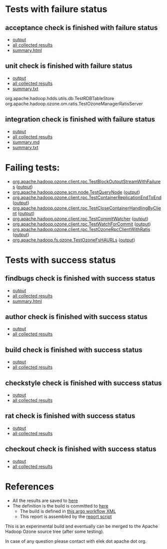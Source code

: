 # Tests with failure status

## acceptance check is finished with failure status

   * [output](https://raw.githubusercontent.com/elek/ozone-ci-q4/master/pr/pr-hdds-2227-gdpr-vz6hn/acceptance/output.log)
   * [all collected results](https://github.com/elek/ozone-ci-q4/tree/master/pr/pr-hdds-2227-gdpr-vz6hn/acceptance)
   * [summary.html](https://elek.github.io/ozone-ci-q4/pr/pr-hdds-2227-gdpr-vz6hn/acceptance/summary.html)


## unit check is finished with failure status

   * [output](https://raw.githubusercontent.com/elek/ozone-ci-q4/master/pr/pr-hdds-2227-gdpr-vz6hn/unit/output.log)
   * [all collected results](https://github.com/elek/ozone-ci-q4/tree/master/pr/pr-hdds-2227-gdpr-vz6hn/unit)
   * [summary.txt](https://github.com/elek/ozone-ci-q4/tree/master/pr/pr-hdds-2227-gdpr-vz6hn/unit/summary.txt)

org.apache.hadoop.hdds.utils.db.TestRDBTableStore
org.apache.hadoop.ozone.om.ratis.TestOzoneManagerRatisServer

## integration check is finished with failure status

   * [output](https://raw.githubusercontent.com/elek/ozone-ci-q4/master/pr/pr-hdds-2227-gdpr-vz6hn/integration/output.log)
   * [all collected results](https://github.com/elek/ozone-ci-q4/tree/master/pr/pr-hdds-2227-gdpr-vz6hn/integration)
   * [summary.md](https://github.com/elek/ozone-ci-q4/tree/master/pr/pr-hdds-2227-gdpr-vz6hn/integration/summary.md)
   * [summary.txt](https://github.com/elek/ozone-ci-q4/tree/master/pr/pr-hdds-2227-gdpr-vz6hn/integration/summary.txt)

# Failing tests: 

 * [org.apache.hadoop.ozone.client.rpc.TestBlockOutputStreamWithFailures](hadoop-ozone/integration-test/org.apache.hadoop.ozone.client.rpc.TestBlockOutputStreamWithFailures.txt) ([output](hadoop-ozone/integration-test/org.apache.hadoop.ozone.client.rpc.TestBlockOutputStreamWithFailures-output.txt))
 * [org.apache.hadoop.ozone.scm.node.TestQueryNode](hadoop-ozone/integration-test/org.apache.hadoop.ozone.scm.node.TestQueryNode.txt) ([output](hadoop-ozone/integration-test/org.apache.hadoop.ozone.scm.node.TestQueryNode-output.txt))
 * [org.apache.hadoop.ozone.client.rpc.TestContainerReplicationEndToEnd](hadoop-ozone/integration-test/org.apache.hadoop.ozone.client.rpc.TestContainerReplicationEndToEnd.txt) ([output](hadoop-ozone/integration-test/org.apache.hadoop.ozone.client.rpc.TestContainerReplicationEndToEnd-output.txt))
 * [org.apache.hadoop.ozone.client.rpc.TestCloseContainerHandlingByClient](hadoop-ozone/integration-test/org.apache.hadoop.ozone.client.rpc.TestCloseContainerHandlingByClient.txt) ([output](hadoop-ozone/integration-test/org.apache.hadoop.ozone.client.rpc.TestCloseContainerHandlingByClient-output.txt))
 * [org.apache.hadoop.ozone.client.rpc.TestCommitWatcher](hadoop-ozone/integration-test/org.apache.hadoop.ozone.client.rpc.TestCommitWatcher.txt) ([output](hadoop-ozone/integration-test/org.apache.hadoop.ozone.client.rpc.TestCommitWatcher-output.txt))
 * [org.apache.hadoop.ozone.client.rpc.TestWatchForCommit](hadoop-ozone/integration-test/org.apache.hadoop.ozone.client.rpc.TestWatchForCommit.txt) ([output](hadoop-ozone/integration-test/org.apache.hadoop.ozone.client.rpc.TestWatchForCommit-output.txt))
 * [org.apache.hadoop.ozone.client.rpc.TestOzoneRpcClientWithRatis](hadoop-ozone/integration-test/org.apache.hadoop.ozone.client.rpc.TestOzoneRpcClientWithRatis.txt) ([output](hadoop-ozone/integration-test/org.apache.hadoop.ozone.client.rpc.TestOzoneRpcClientWithRatis-output.txt))
 * [org.apache.hadoop.fs.ozone.TestOzoneFsHAURLs](hadoop-ozone/ozonefs/org.apache.hadoop.fs.ozone.TestOzoneFsHAURLs.txt) ([output](hadoop-ozone/ozonefs/org.apache.hadoop.fs.ozone.TestOzoneFsHAURLs-output.txt))


# Tests with success status

## findbugs check is finished with success status

   * [output](https://raw.githubusercontent.com/elek/ozone-ci-q4/master/pr/pr-hdds-2227-gdpr-vz6hn/findbugs/output.log)
   * [all collected results](https://github.com/elek/ozone-ci-q4/tree/master/pr/pr-hdds-2227-gdpr-vz6hn/findbugs)
   * [summary.html](https://elek.github.io/ozone-ci-q4/pr/pr-hdds-2227-gdpr-vz6hn/findbugs/summary.html)


## author check is finished with success status

   * [output](https://raw.githubusercontent.com/elek/ozone-ci-q4/master/pr/pr-hdds-2227-gdpr-vz6hn/author/output.log)
   * [all collected results](https://github.com/elek/ozone-ci-q4/tree/master/pr/pr-hdds-2227-gdpr-vz6hn/author)


## build check is finished with success status

   * [output](https://raw.githubusercontent.com/elek/ozone-ci-q4/master/pr/pr-hdds-2227-gdpr-vz6hn/build/output.log)
   * [all collected results](https://github.com/elek/ozone-ci-q4/tree/master/pr/pr-hdds-2227-gdpr-vz6hn/build)


## checkstyle check is finished with success status

   * [output](https://raw.githubusercontent.com/elek/ozone-ci-q4/master/pr/pr-hdds-2227-gdpr-vz6hn/checkstyle/output.log)
   * [all collected results](https://github.com/elek/ozone-ci-q4/tree/master/pr/pr-hdds-2227-gdpr-vz6hn/checkstyle)


## rat check is finished with success status

   * [output](https://raw.githubusercontent.com/elek/ozone-ci-q4/master/pr/pr-hdds-2227-gdpr-vz6hn/rat/output.log)
   * [all collected results](https://github.com/elek/ozone-ci-q4/tree/master/pr/pr-hdds-2227-gdpr-vz6hn/rat)


## checkout check is finished with success status

   * [output](https://raw.githubusercontent.com/elek/ozone-ci-q4/master/pr/pr-hdds-2227-gdpr-vz6hn/checkout/output.log)
   * [all collected results](https://github.com/elek/ozone-ci-q4/tree/master/pr/pr-hdds-2227-gdpr-vz6hn/checkout)




# References

 * All the results are saved to [here](https://github.com/elek/ozone-ci-q4/tree/master/pr/pr-hdds-2227-gdpr-vz6hn/)
 * The definition is the build is committed to [here](https://github.com/elek/argo-ozone)
    * The build is defined in [this argo workflow XML](https://github.com/elek/argo-ozone/blob/master/ozone-build.yaml)
    * This report is assembled by the [report script](https://github.com/elek/argo-ozone/blob/master/scripts/report.sh)

This is an experimental build and eventually can be merged to the Apache Hadoop Ozone source tree (after some testing).

In case of any question please contact with elek dot apache dot org.
